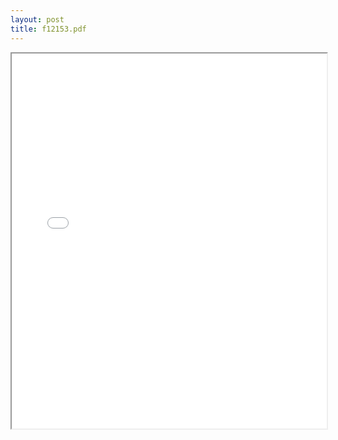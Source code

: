 ```yaml
---
layout: post
title: f12153.pdf
---
```


<div class="pdf-container">
<iframe src="/ea/assets/pdfs/f12153.pdf" height="600" width="100%" allowFullScreen="true"></iframe>
</div>

